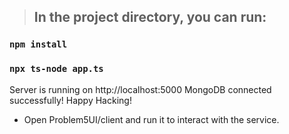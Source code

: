 > ## In the project directory, you can run:

### `npm install`

### `npx ts-node app.ts`

Server is running on http://localhost:5000
MongoDB connected successfully!
Happy Hacking!

- Open Problem5UI/client and run it to interact with the service.